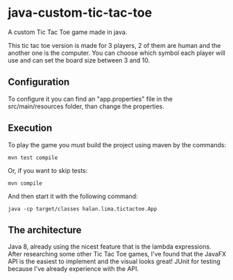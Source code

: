 # java-custom-tic-tac-toe
A custom Tic Tac Toe game made in java.

This tic tac toe version is made for 3 players, 2 of them are human and the another one is the computer.
You can choose which symbol each player will use and can set the board size between 3 and 10.

## Configuration

To configure it you can find an "app.properties" file in the src/main/resources folder, than change the properties.

## Execution

To play the game you must build the project using maven by the commands:

	mvn test compile

Or, if you want to skip tests:

	mvn compile

And then start it with the following command:

	java -cp target/classes halan.lima.tictactoe.App

## The architecture

Java 8, already using the nicest feature that is the lambda expressions.
After researching some other Tic Tac Toe games, I've found that the JavaFX API is the easiest to implement and the visual looks great!
JUnit for testing because I've already experience with the API.
